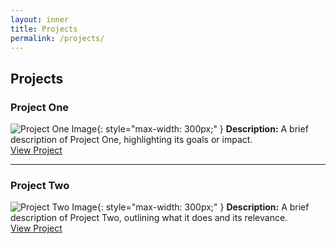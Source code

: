 ```yaml
---
layout: inner
title: Projects
permalink: /projects/
---
```


## Projects

<div class="projects">

### Project One
![Project One Image](assets/images/project1.jpg){: style="max-width: 300px;" }
**Description:** A brief description of Project One, highlighting its goals or impact.  
[View Project](https://example.com/project1)

---

### Project Two
![Project Two Image](assets/images/project2.jpg){: style="max-width: 300px;" }
**Description:** A brief description of Project Two, outlining what it does and its relevance.  
[View Project](https://example.com/project2)

</div>